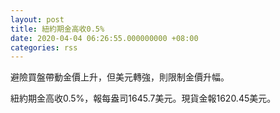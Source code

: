 ```yaml
---
layout: post
title: 紐約期金高收0.5%
date: 2020-04-04 06:26:55.000000000 +08:00
categories: rss
---
```


避險買盤帶動金價上升，但美元轉強，則限制金價升幅。

紐約期金高收0.5%，報每盎司1645.7美元。現貨金報1620.45美元。
